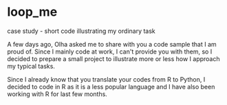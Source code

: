 # loop_me
case study - short code illustrating my ordinary task

A few days ago, Olha asked me to share with you a code sample that I am proud of.
Since I mainly code at work, I can't provide you with them, so I decided to prepare a small project to illustrate more or less how I approach my typical tasks.

Since I already know that you translate your codes from R to Python, I decided to code in R as it is a less popular language and I have also been working with R for last few months.

